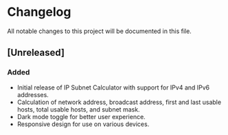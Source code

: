 # Changelog

All notable changes to this project will be documented in this file.

## [Unreleased]

### Added
- Initial release of IP Subnet Calculator with support for IPv4 and IPv6 addresses.
- Calculation of network address, broadcast address, first and last usable hosts, total usable hosts, and subnet mask.
- Dark mode toggle for better user experience.
- Responsive design for use on various devices.
